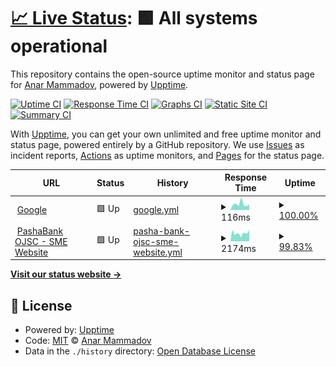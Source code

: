# [📈 Live Status](https://anarmammad.github.io/test-status-page): <!--live status--> **🟩 All systems operational**

This repository contains the open-source uptime monitor and status page for [Anar Mammadov](https://anarmammad.github.io/test-status-page), powered by [Upptime](https://github.com/upptime/upptime).

[![Uptime CI](https://github.com/anarmammad/test-status-page/workflows/Uptime%20CI/badge.svg)](https://github.com/anarmammad/test-status-page/actions?query=workflow%3A%22Uptime+CI%22)
[![Response Time CI](https://github.com/anarmammad/test-status-page/workflows/Response%20Time%20CI/badge.svg)](https://github.com/anarmammad/test-status-page/actions?query=workflow%3A%22Response+Time+CI%22)
[![Graphs CI](https://github.com/anarmammad/test-status-page/workflows/Graphs%20CI/badge.svg)](https://github.com/anarmammad/test-status-page/actions?query=workflow%3A%22Graphs+CI%22)
[![Static Site CI](https://github.com/anarmammad/test-status-page/workflows/Static%20Site%20CI/badge.svg)](https://github.com/anarmammad/test-status-page/actions?query=workflow%3A%22Static+Site+CI%22)
[![Summary CI](https://github.com/anarmammad/test-status-page/workflows/Summary%20CI/badge.svg)](https://github.com/anarmammad/test-status-page/actions?query=workflow%3A%22Summary+CI%22)

With [Upptime](https://upptime.js.org), you can get your own unlimited and free uptime monitor and status page, powered entirely by a GitHub repository. We use [Issues](https://github.com/anarmammad/test-status-page/issues) as incident reports, [Actions](https://github.com/anarmammad/test-status-page/actions) as uptime monitors, and [Pages](https://anarmammad.github.io/test-status-page) for the status page.

<!--start: status pages-->
<!-- This summary is generated by Upptime (https://github.com/upptime/upptime) -->
<!-- Do not edit this manually, your changes will be overwritten -->
<!-- prettier-ignore -->
| URL | Status | History | Response Time | Uptime |
| --- | ------ | ------- | ------------- | ------ |
| <img alt="" src="https://icons.duckduckgo.com/ip3/www.google.com.ico" height="13"> [Google](https://www.google.com) | 🟩 Up | [google.yml](https://github.com/anarmammad/test-status-page/commits/HEAD/history/google.yml) | <details><summary><img alt="Response time graph" src="./graphs/google/response-time-week.png" height="20"> 116ms</summary><br><a href="https://anarmammad.github.io/test-status-page/history/google"><img alt="Response time 132" src="https://img.shields.io/endpoint?url=https%3A%2F%2Fraw.githubusercontent.com%2Fanarmammad%2Ftest-status-page%2FHEAD%2Fapi%2Fgoogle%2Fresponse-time.json"></a><br><a href="https://anarmammad.github.io/test-status-page/history/google"><img alt="24-hour response time 99" src="https://img.shields.io/endpoint?url=https%3A%2F%2Fraw.githubusercontent.com%2Fanarmammad%2Ftest-status-page%2FHEAD%2Fapi%2Fgoogle%2Fresponse-time-day.json"></a><br><a href="https://anarmammad.github.io/test-status-page/history/google"><img alt="7-day response time 116" src="https://img.shields.io/endpoint?url=https%3A%2F%2Fraw.githubusercontent.com%2Fanarmammad%2Ftest-status-page%2FHEAD%2Fapi%2Fgoogle%2Fresponse-time-week.json"></a><br><a href="https://anarmammad.github.io/test-status-page/history/google"><img alt="30-day response time 131" src="https://img.shields.io/endpoint?url=https%3A%2F%2Fraw.githubusercontent.com%2Fanarmammad%2Ftest-status-page%2FHEAD%2Fapi%2Fgoogle%2Fresponse-time-month.json"></a><br><a href="https://anarmammad.github.io/test-status-page/history/google"><img alt="1-year response time 132" src="https://img.shields.io/endpoint?url=https%3A%2F%2Fraw.githubusercontent.com%2Fanarmammad%2Ftest-status-page%2FHEAD%2Fapi%2Fgoogle%2Fresponse-time-year.json"></a></details> | <details><summary><a href="https://anarmammad.github.io/test-status-page/history/google">100.00%</a></summary><a href="https://anarmammad.github.io/test-status-page/history/google"><img alt="All-time uptime 100.00%" src="https://img.shields.io/endpoint?url=https%3A%2F%2Fraw.githubusercontent.com%2Fanarmammad%2Ftest-status-page%2FHEAD%2Fapi%2Fgoogle%2Fuptime.json"></a><br><a href="https://anarmammad.github.io/test-status-page/history/google"><img alt="24-hour uptime 100.00%" src="https://img.shields.io/endpoint?url=https%3A%2F%2Fraw.githubusercontent.com%2Fanarmammad%2Ftest-status-page%2FHEAD%2Fapi%2Fgoogle%2Fuptime-day.json"></a><br><a href="https://anarmammad.github.io/test-status-page/history/google"><img alt="7-day uptime 100.00%" src="https://img.shields.io/endpoint?url=https%3A%2F%2Fraw.githubusercontent.com%2Fanarmammad%2Ftest-status-page%2FHEAD%2Fapi%2Fgoogle%2Fuptime-week.json"></a><br><a href="https://anarmammad.github.io/test-status-page/history/google"><img alt="30-day uptime 100.00%" src="https://img.shields.io/endpoint?url=https%3A%2F%2Fraw.githubusercontent.com%2Fanarmammad%2Ftest-status-page%2FHEAD%2Fapi%2Fgoogle%2Fuptime-month.json"></a><br><a href="https://anarmammad.github.io/test-status-page/history/google"><img alt="1-year uptime 100.00%" src="https://img.shields.io/endpoint?url=https%3A%2F%2Fraw.githubusercontent.com%2Fanarmammad%2Ftest-status-page%2FHEAD%2Fapi%2Fgoogle%2Fuptime-year.json"></a></details>
| <img alt="" src="https://icons.duckduckgo.com/ip3/sme.pashabank.az.ico" height="13"> [PashaBank OJSC - SME Website](https://sme.pashabank.az) | 🟩 Up | [pasha-bank-ojsc-sme-website.yml](https://github.com/anarmammad/test-status-page/commits/HEAD/history/pasha-bank-ojsc-sme-website.yml) | <details><summary><img alt="Response time graph" src="./graphs/pasha-bank-ojsc-sme-website/response-time-week.png" height="20"> 2174ms</summary><br><a href="https://anarmammad.github.io/test-status-page/history/pasha-bank-ojsc-sme-website"><img alt="Response time 2886" src="https://img.shields.io/endpoint?url=https%3A%2F%2Fraw.githubusercontent.com%2Fanarmammad%2Ftest-status-page%2FHEAD%2Fapi%2Fpasha-bank-ojsc-sme-website%2Fresponse-time.json"></a><br><a href="https://anarmammad.github.io/test-status-page/history/pasha-bank-ojsc-sme-website"><img alt="24-hour response time 2836" src="https://img.shields.io/endpoint?url=https%3A%2F%2Fraw.githubusercontent.com%2Fanarmammad%2Ftest-status-page%2FHEAD%2Fapi%2Fpasha-bank-ojsc-sme-website%2Fresponse-time-day.json"></a><br><a href="https://anarmammad.github.io/test-status-page/history/pasha-bank-ojsc-sme-website"><img alt="7-day response time 2174" src="https://img.shields.io/endpoint?url=https%3A%2F%2Fraw.githubusercontent.com%2Fanarmammad%2Ftest-status-page%2FHEAD%2Fapi%2Fpasha-bank-ojsc-sme-website%2Fresponse-time-week.json"></a><br><a href="https://anarmammad.github.io/test-status-page/history/pasha-bank-ojsc-sme-website"><img alt="30-day response time 2666" src="https://img.shields.io/endpoint?url=https%3A%2F%2Fraw.githubusercontent.com%2Fanarmammad%2Ftest-status-page%2FHEAD%2Fapi%2Fpasha-bank-ojsc-sme-website%2Fresponse-time-month.json"></a><br><a href="https://anarmammad.github.io/test-status-page/history/pasha-bank-ojsc-sme-website"><img alt="1-year response time 2886" src="https://img.shields.io/endpoint?url=https%3A%2F%2Fraw.githubusercontent.com%2Fanarmammad%2Ftest-status-page%2FHEAD%2Fapi%2Fpasha-bank-ojsc-sme-website%2Fresponse-time-year.json"></a></details> | <details><summary><a href="https://anarmammad.github.io/test-status-page/history/pasha-bank-ojsc-sme-website">99.83%</a></summary><a href="https://anarmammad.github.io/test-status-page/history/pasha-bank-ojsc-sme-website"><img alt="All-time uptime 99.74%" src="https://img.shields.io/endpoint?url=https%3A%2F%2Fraw.githubusercontent.com%2Fanarmammad%2Ftest-status-page%2FHEAD%2Fapi%2Fpasha-bank-ojsc-sme-website%2Fuptime.json"></a><br><a href="https://anarmammad.github.io/test-status-page/history/pasha-bank-ojsc-sme-website"><img alt="24-hour uptime 100.00%" src="https://img.shields.io/endpoint?url=https%3A%2F%2Fraw.githubusercontent.com%2Fanarmammad%2Ftest-status-page%2FHEAD%2Fapi%2Fpasha-bank-ojsc-sme-website%2Fuptime-day.json"></a><br><a href="https://anarmammad.github.io/test-status-page/history/pasha-bank-ojsc-sme-website"><img alt="7-day uptime 99.83%" src="https://img.shields.io/endpoint?url=https%3A%2F%2Fraw.githubusercontent.com%2Fanarmammad%2Ftest-status-page%2FHEAD%2Fapi%2Fpasha-bank-ojsc-sme-website%2Fuptime-week.json"></a><br><a href="https://anarmammad.github.io/test-status-page/history/pasha-bank-ojsc-sme-website"><img alt="30-day uptime 99.73%" src="https://img.shields.io/endpoint?url=https%3A%2F%2Fraw.githubusercontent.com%2Fanarmammad%2Ftest-status-page%2FHEAD%2Fapi%2Fpasha-bank-ojsc-sme-website%2Fuptime-month.json"></a><br><a href="https://anarmammad.github.io/test-status-page/history/pasha-bank-ojsc-sme-website"><img alt="1-year uptime 99.74%" src="https://img.shields.io/endpoint?url=https%3A%2F%2Fraw.githubusercontent.com%2Fanarmammad%2Ftest-status-page%2FHEAD%2Fapi%2Fpasha-bank-ojsc-sme-website%2Fuptime-year.json"></a></details>

<!--end: status pages-->

[**Visit our status website →**](https://anarmammad.github.io/test-status-page)

## 📄 License

- Powered by: [Upptime](https://github.com/upptime/upptime)
- Code: [MIT](./LICENSE) © [Anar Mammadov](https://anarmammad.github.io/test-status-page)
- Data in the `./history` directory: [Open Database License](https://opendatacommons.org/licenses/odbl/1-0/)
